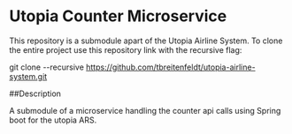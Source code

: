 # Utopia Counter Microservice

This repository is a submodule apart of the Utopia Airline System. To clone the entire project use this repository link with the recursive flag:

git clone --recursive https://github.com/tbreitenfeldt/utopia-airline-system.git

##Description

A submodule of a microservice handling the counter api calls using Spring boot for the utopia ARS.
